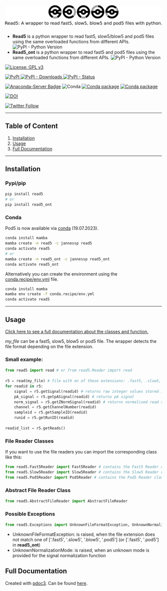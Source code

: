 # ![Alt text](figures/logo.png)

- **Read5** is a python wrapper to read fast5, slow5/blow5 and pod5 files using the same overloaded functions from different APIs. ![PyPI - Python Version](https://img.shields.io/pypi/pyversions/read5)
- **Read5_ont** is a python wrapper to read fast5 and pod5 files using the same overloaded functions from different APIs. ![PyPI - Python Version](https://img.shields.io/pypi/pyversions/read5_ont)

[![License: GPL v3](https://img.shields.io/badge/License-GPL%20v3-teal.svg)](https://www.gnu.org/licenses/gpl-3.0)

[![PyPI](https://img.shields.io/pypi/v/read5) ![PyPI - Downloads](https://img.shields.io/pypi/dm/read5) ![PyPI - Status](https://img.shields.io/pypi/status/read5)](https://pypi.org/project/read5/)


[![Anaconda-Server Badge](https://anaconda.org/jannessp/read5/badges/version.svg)](https://anaconda.org/jannessp/read5) ![Conda](https://img.shields.io/conda/dn/jannessp/read5) [![Conda package](https://anaconda.org/jannessp/read5/badges/latest_release_date.svg)](https://anaconda.org/jannessp/read5) [![Conda package](https://anaconda.org/jannessp/read5/badges/platforms.svg)](https://anaconda.org/jannessp/read5)
 
[![DOI](https://zenodo.org/badge/633012569.svg)](https://zenodo.org/badge/latestdoi/633012569)

[![Twitter Follow](https://img.shields.io/twitter/follow/Ja_Spangenberg)](https://twitter.com/Ja_Spangenberg)
___
## Table of Content
1.  [Installation](#installation)
2.  [Usage](#usage)
3.  [Full Documentation](https://jannessp.github.io/read5.github.io/)
___
## Installation

### Pypi/pip
```bash
pip install read5
# or
pip install read5_ont
```
### Conda
Pod5 is now available via [conda](https://anaconda.org/jannessp/pod5) (19.07.2023).

```bash
conda install mamba
mamba create -n read5 -c jannessp read5
conda activate read5
# or
mamba create -n read5_ont -c jannessp read5_ont
conda activate read5_ont
```
Alternatively you can create the environment using the [conda.recipe/env.yml](conda.recipe/env.yml) file.
```bash
conda install mamba
mamba env create -f conda.recipe/env.yml
conda activate read5
```
___
## Usage

[Click here to see a full documentation about the classes and function.](https://jannessp.github.io/read5.github.io/)

*my_file* can be a fast5, slow5, blow5 or pod5 file. The wrapper detects the file format depending on the file extension.

### Small example:

```python
from read5 import read # or from read5.Reader import read

r5 = read(my_file) # file with on of these extensions: .fast5, .slow5, .blow5, .pod5
for readid in r5:
    signal = r5.getSignal(readid) # returns raw integer values stored in the file
    pA_signal = r5.getpASignal(readid) # returns pA signal
    norm_signal = r5.getZNormSignal(readid) # returns normalised read signal: norm_signal = (signal - median(signal)) / mad(signal)
    channel = r5.getChannelNumber(readid)
    sampleid = r5.getSampleID(readid)
    runid = r5.getRunID(readid)

readid_list = r5.getReads()
```

### File Reader Classes
If you want to use the file readers you can import the corresponding class like this:

```python
from read5.Fast5Reader import Fast5Reader # contains the Fast5 Reader class
from read5.Slow5Reader import Slow5Reader # contains the Slow5 Reader class - !not available in read5_ont!
from read5.Pod5Reader import Pod5Reader # contains the Pod5 Reader class
```

### Abstract File Reader Class

```python
from read5.AbstractFileReader import AbstractFileReader
```

### Possible Exceptions

```python
from read5.Exceptions import UnknownFileFormatException, UnknownNormalizationMode
```

- UnknownFileFormatException: is raised, when the file extension does not match one of ['.fast5', '.slow5', '.blow5', '.pod5'] (or ['.fast5', '.pod5'] in **read5_ont**)
- UnknownNormalizationMode: is raised, when an unknown mode is provided for the signal normalization function

## Full Documentation
Created with [pdoc3](https://pdoc3.github.io/pdoc/).
Can be found [here](https://jannessp.github.io/read5.github.io/).
